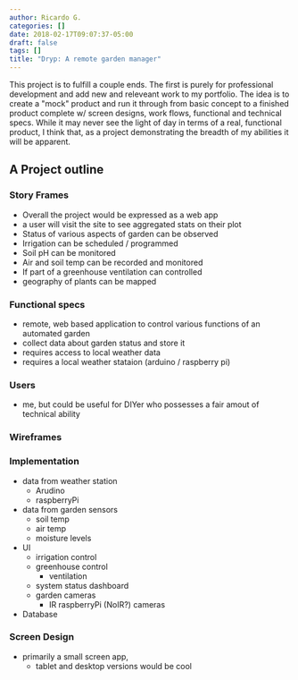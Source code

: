 ```yaml
---
author: Ricardo G.
categories: []
date: 2018-02-17T09:07:37-05:00
draft: false
tags: []
title: "Dryp: A remote garden manager"
---
```

This project is to fulfill a couple ends. The first is purely for professional development and add new and releveant work to my portfolio. The idea is to create a "mock" product and run it through from basic concept to a finished product complete w/ screen designs, work flows, functional and technical specs. While it may never see the light of day in terms of a real, functional product, I think that, as a project demonstrating the breadth of my abilities it will be apparent.



## A Project outline

### Story Frames
* Overall the project would be expressed as a web app
* a user will visit the site to see aggregated stats on their plot
* Status of various aspects of garden can be observed
* Irrigation can be scheduled / programmed
* Soil pH can be monitored
* Air and soil temp can be recorded and monitored
* If part of a greenhouse ventilation can controlled
* geography of plants can be mapped

### Functional specs
* remote, web based application to control various functions of an automated garden
* collect data about garden status and store it
* requires access to local weather data
* requires a local weather stataion (arduino / raspberry pi)

### Users
* me, but could be useful for DIYer who possesses a fair amout of technical ability

### Wireframes

### Implementation
* data from weather station
  - Arudino
  - raspberryPi
* data from garden sensors
  - soil temp
  - air temp
  - moisture levels
* UI
  - irrigation control
  - greenhouse control
    * ventilation
  - system status dashboard
  - garden cameras
    * IR raspberryPi (NoIR?) cameras
* Database

### Screen Design
* primarily a small screen app,
  - tablet and desktop versions would be cool
